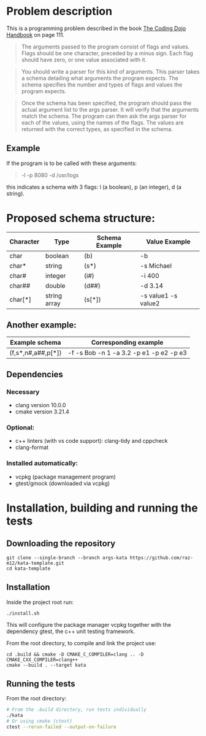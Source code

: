 # Problem description
This is a programming problem described in the book [The Coding Dojo Handbook](https://www.amazon.com/Coding-Dojo-Handbook-Emily-Bache/dp/919811803X) on page 111.

> The arguments passed to the program consist of flags and
values. Flags should be one character, preceded by a minus
sign. Each flag should have zero, or one value associated with
it.

> You should write a parser for this kind of arguments. This
parser takes a schema detailing what arguments the program
expects. The schema specifies the number and types of flags
and values the program expects.

> Once the schema has been specified, the program should pass
the actual argument list to the args parser. It will verify that
the arguments match the schema. The program can then ask
the args parser for each of the values, using the names of
the flags. The values are returned with the correct types, as
specified in the schema.

## Example
If the program is to be called with these arguments:

> -l -p 8080 -d /usr/logs

this indicates a schema with 3 flags: l (a boolean), p (an integer), d (a string).

# Proposed schema structure:

|Character| Type    | Schema Example | Value Example
|---------|---------|----------------|---------------------|
|char     | boolean | (b)            | -b                  |
|char*    | string  | (s*)           | -s Michael          |
|char#    | integer | (i#)           | -i 400              |
|char##   | double  | (d##)          | -d 3.14             |
|char[*]  | string array | (s[*])    | -s value1 -s value2 |


## Another example:

| Example schema     | Corresponding example                   |
|--------------------|-----------------------------------------|
| (f,s*,n#,a##,p[*]) | -f -s Bob -n 1 -a 3.2 -p e1 -p e2 -p e3 |

## Dependencies
### Necessary
* clang version 10.0.0
* cmake version 3.21.4
### Optional:
* c++ linters (with vs code support): clang-tidy and cppcheck
* clang-format
### Installed automatically:
* vcpkg (package management program)
* gtest/gmock (downloaded via vcpkg)

# Installation, building and running the tests

## Downloading the repository
```
git clone --single-branch --branch args-kata https://github.com/raz-m12/kata-template.git
cd kata-template
```

## Installation
Inside the project root run:
```
./install.sh
```
This will configure the package manager vcpkg together with the dependency gtest, the c++ unit testing framework.

From the root directory, to compile and link the project use:
```
cd .build && cmake -D CMAKE_C_COMPILER=clang .. -D CMAKE_CXX_COMPILER=clang++
cmake --build . --target kata
```

## Running the tests
From the root directory:
```bash
# From the .build directory, run tests individually
./kata
# Or using cmake (ctest)
ctest --rerun-failed --output-on-failure
```

